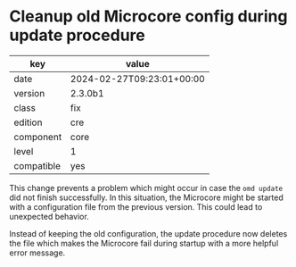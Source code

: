 [//]: # (werk v2)
# Cleanup old Microcore config during update procedure

key        | value
---------- | ---
date       | 2024-02-27T09:23:01+00:00
version    | 2.3.0b1
class      | fix
edition    | cre
component  | core
level      | 1
compatible | yes

This change prevents a problem which might occur in case the `omd update` did
not finish successfully. In this situation, the Microcore might be started with
a configuration file from the previous version. This could lead to unexpected
behavior.

Instead of keeping the old configuration, the update procedure now deletes the
file which makes the Microcore fail during startup with a more helpful error
message.
